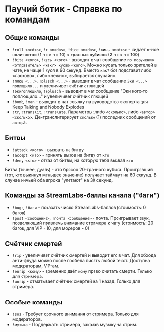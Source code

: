 # Паучий ботик - Справка по командам

## Общие команды
* `!roll <n>d<s>`, `!r <n>d<s>`, `!dice <n>d<s>`, `!кинь <n>d<s>` - кидает `n`-ное количество (1 <= `n` <= 10) `s`-гранных кубиков (2 <= `s` <= 100)
* `!bite <кого>`, `!кусь <кого>` - выводит в чат сообщение `по поручению <отправитель> <как?> кусаю <кого>`. Можно кусать только зрителей в чате, не чаще 1 куся в 90 секунд. Вместо `как?` бот подставит либо «ласково», либо «нежно», выбирается случайно. 
* `!плющ <...>`, `!plusch <...>` - выводит в чат сообщение `Эки <...> поплющило...` и увеличивет счётчик плющей
* `!экипоплющило`, `!eplusch` - выводит в чат сообщение "Эки кого-то поплющило..." и увеличивет счётчик плющей
* `!bomb`, `!man` - выводит в чат ссылку на руководство эксперта для Keep Talking and Nobody Explodes
* `!tr`, `!translit`, `!translate`. Параметры: либо `<сколько>`, либо `<автор> <сколько>`. Де-транслитерирует `сколько` (1) последних сообщений от `автор`а. 

## Битвы
* `!attack <кого>` - вызвать <target> нa битву
* `!accept <кто>` - принять вызов на битву от `кто`
* `!deny <кто>` - отказ от битвы, на которую тебя вызвал `кто`

Битва (точнее, дуэль) - это бросок 20-гранного кубика. Проигравший (тот, кто выкинул меньшее значение) получает таймаут на 60 секунд. В случае ничьей оба игрока "улетают" на 30 секунд.

## Команды за StreamLabs-баллы канала ("баги")
* `!bugs`, `!баги` - показать число StreamLabs-баллов (стоимость: 0 багов)
* `!post <сообщение>`, `!почта <сообщение>` - почта. Проигрывает звук, позволяющий привлечь внимание стримера к чату (стоимость: 20 багов, для VIP - 10, для модеров - 0)

## Счётчик смертей
* `!rip` - увеличивет счётчик смертей и выводит его в чат. Для обхода анти-флуда можно после пробела писать любой текст. Доступна модераторам, VIP-ам.
* `!enrip <кому>` - временно даёт `кому` право считать смерти. Только для стримера.
* `!unrip` - отматывает счётчик смертей на 1 назад. Только для стримера.

## Особые команды
* `!sos` - Требует срочного внимания от стримера. Только для модераторов.
* `!музыка` - Поддержать стримера, заказав музыку на стрим.
